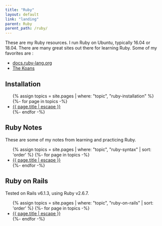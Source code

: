```yaml
---
title: "Ruby"
layout: default
link: "landing"
parent: Ruby
parent_path: /ruby/
---
```

These are my Ruby resources. I run Ruby on Ubuntu, typically 16.04 or 18.04. There are many great sites out there for learning Ruby. Some of my favorites are :
* [docs.ruby-lang.org](https://docs.ruby-lang.org/en/2.4.0/)
* [The Koans](http://rubykoans.com)

## Installation
<ul>
  {% assign topics = site.pages | where: "topic", "ruby-installation" %}
  {%- for page in topics -%}
  <li>
    <a href="{{ page.url | relative_url }}">{{ page.title | escape }}</a>
  </li>
  {%- endfor -%}
</ul>

## Ruby Notes
These are some of my notes from learning and practicing Ruby.

<ul>
{% assign topics = site.pages | where: "topic", "ruby-syntax" | sort: 'order' %}
{%- for page in topics -%}
  <li>
    <a href="{{ page.url | relative_url }}">
      {{ page.title | escape }}
    </a>
  </li>
{%- endfor -%}
</ul>


## Ruby on Rails
Tested on Rails v6.1.3, using Ruby v2.6.7.

<ul>
{% assign topics = site.pages | where: "topic", "ruby-on-rails" | sort: 'order' %}
{%- for page in topics -%}
  <li>
    <a href="{{ page.url | relative_url }}">
      {{ page.title | escape }}
    </a>
  </li>
{%- endfor -%}
</ul>